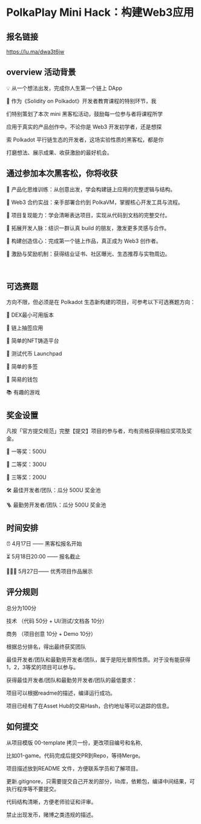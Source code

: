 # PolkaPlay Mini Hack：构建Web3应用

## 报名链接

https://lu.ma/dwa3t6jw

## overview ​活动背景

​💡 从一个想法出发，完成你人生第一个链上 DApp

​📕 作为《Solidity on Polkadot》开发者教育课程的特别环节，我

​们特别策划了本次 mini 黑客松活动，鼓励每一位参与者将课程所学

​应用于真实的产品创作中。不论你是 Web3 开发初学者，还是想探

​索 Polkadot 平行链生态的开发者，这场实验性质的黑客松，都是你

​打磨想法、展示成果、收获激励的最好机会。

## 通过参加本次黑客松，你将​收获 ​

📌 产品化思维训练：从创意出发，学会构建链上应用的完整逻辑与结构。

​📌 Web3 合约实战：亲手部署合约到 PolkaVM，掌握核心开发工具与流程。

​📌 项目复现能力：学会清晰表达项目，实现从代码到文档的完整交付。

​📌 拓展开发人脉：结识一群认真 build 的朋友，激发更多灵感与合作。

​📌 构建创造信心：完成第一个链上作品，真正成为 Web3 创作者。

​📌 激励与奖励机制：获得结业证书、社区曝光、生态推荐与实物周边。

​

## 可选赛题 ​

方向不限，但必须是在 Polkadot 生态新构建的项目，可参考以下可选赛题方向：

​📓 DEX最小可用版本

​📔 链上抽签应用

​📕 简单的NFT铸造平台

​📗 测试代币 Launchpad

​📘 简单的多签

​📙 简易的钱包

​📚 有趣的游戏

## 奖金设置

​凡按「官方提交规范」完整【提交】项目的参与者，均有资格获得相应奖项及奖金。

​🥇 一等奖：500U

​🥈 二等奖：300U

​🥉 三等奖：200U

​🛠️ 最佳开发者/团队：瓜分 500U 奖金池

​🪜 最勤劳开发者/团队：瓜分 500U 奖金池

## 时间安排

​⏰ 4月17日 —— 黑客松报名开始

​⏳ 5月18日20:00 —— 报名截止

​👨🏻‍💻 5月27日—— 优秀项目作品展示

## 评分规则

总分为100分

技术 （代码 50分 + UI/测试/文档各 10分）

商务 （项目创意 10分 + Demo 10分）

根据总分排名，得出最终获奖团队

最佳开发者/团队和最勤劳开发者/团队，属于是阳光普照性质。对于没有能获得1，2，3等奖的项目可以参与。

获得最佳开发者/团队和最勤劳开发者/团队的最低要求：

项目可以根据readme的描述，编译运行成功。

项目已经有了在Asset Hub的交易Hash，合约地址等可以追踪的信息。

## 如何提交

从项目模版 00-template 拷贝一份，更改项目编号和名称,

比如01-game。代码完成后提交PR到Repo，等待Merge。

项目描述放到README 文件，方便联系学员和了解项目。

更新.gitignore，只需要提交自己开发的部分，lib库，依赖包，编译中间结果，可执行程序等不要提交。

代码结构清晰，方便老师验证和评审。

禁止出现发币，赌博之类违规的描述。
